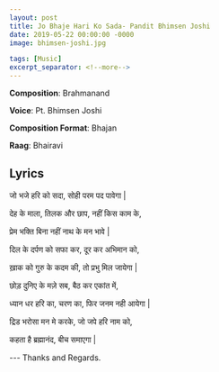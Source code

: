 ```yaml
---
layout: post
title: Jo Bhaje Hari Ko Sada- Pandit Bhimsen Joshi
date: 2019-05-22 00:00:00 -0000
image: bhimsen-joshi.jpg

tags: [Music]
excerpt_separator: <!--more-->
---
```



**Composition**: Brahmanand

**Voice**: Pt. Bhimsen Joshi

**Composition Format**: Bhajan

**Raag**: Bhairavi
<!--more-->


## Lyrics

 जो भजे हरि को सदा, सोही परम पद पावेगा |

देह के माला, तिलक और छाप, नहीं किस काम के,

प्रेम भक्ति बिना नहीं नाथ के मन भावे |

दिल के दर्पण को सफा कर, दूर कर अभिमान को,

ख़ाक को गुरु के कदम की, तो प्रभु मिल जायेगा |

छोड़ दुनिए के मज़े सब, बैठ कर एकांत में,

ध्यान धर हरि का, चरण का, फिर जनम नही आयेगा |

द्रिड भरोसा मन मे करके, जो जपे हरि नाम को,

कहता है ब्रह्मानंद, बीच समाएगा |


--- Thanks and Regards.

